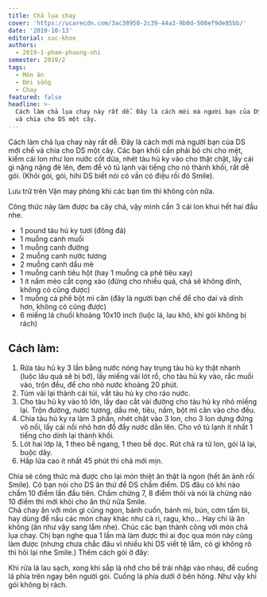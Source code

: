```yaml
---
title: Chả lụa chay
cover: 'https://ucarecdn.com/3ac38950-2c39-44a3-9b0d-508ef9de85bb/'
date: '2019-10-13'
editorial: suc-khoe
authors:
  - 2019-1-pham-phuong-nhi
semester: 2019/2
tags:
  - Món ăn
  - Đời sống
  - Chay
featured: false
headline: >-
  Cách làm chả lụa chay này rất dễ. Đây là cách mới mà người bạn của DS mới chế
  và chia cho DS một cây.
---
```

Cách làm chả lụa chay này rất dễ.  Đây là cách mới mà người bạn của DS mới chế và chia cho DS một cây.  Các bạn khỏi cần phải bó chi cho mệt, kiếm cái lon như lon nước cốt dừa, nhét tàu hủ ky vào cho thật chặt, lấy cái gì nặng nặng đè lên, đem để vô tủ lạnh vài tiếng cho nó thành khối, rất dễ gói.  (Khỏi gói, gói, hihi DS biết nói có vần có điệu rồi đó Smile).

Lưu trữ trên Vận may phòng khi các bạn tìm thì không còn nữa.

Công thức này làm được ba cây chả, vậy mình cần 3 cái lon khui hết hai đầu nhe.

* 1 pound tàu hủ ky tươi (đông đá)
* 1 muỗng canh muối
* 1 muỗng canh đường
* 2 muỗng canh nước tương
* 2 muỗng canh dầu mè
* 1 muỗng canh tiêu hột (hay 1 muỗng cà phê tiêu xay)
* 1 ít nấm mèo cắt cọng xào (đừng cho nhiều quá, chả sẽ không dính, không có cũng được)
* 1 muỗng cà phê bột mì căn (đây là người bạn chế để cho dai và dính hơn, không có cũng được)
* 6 miếng lá chuối khoảng 10x10 inch (luộc lá, lau khô, khi gói không bị rách)

## Cách làm:

1. Rửa tàu hủ ky 3 lần bằng nước nóng hay trụng tàu hủ ky thật nhanh (luộc lâu quá sẽ bị bở), lấy miếng vải lót rổ, cho tàu hủ ky vào, rắc muối vào, trộn đều, để cho nhỏ nước khoảng 20 phút.
2. Túm vải lại thành cái túi, vắt tàu hủ ky cho ráo nước.
3. Cho tàu hủ ky vào tô lớn, lấy dao cắt vài đường cho tàu hủ ky nhỏ miếng lại.  Trộn đường, nước tương, dầu mè, tiêu, nấm, bột mì căn vào cho đều.
4. Chia tàu hủ ky ra làm 3 phần, nhét chặt vào 3 lon, cho 3 lon dựng đứng vô nồi, lấy cái nồi nhỏ hơn đổ đầy nước dằn lên.  Cho vô tủ lạnh ít nhất 1 tiếng cho dính lại thành khối.
5. Lót hai lớp lá, 1 theo bề ngang, 1 theo bề dọc.  Rút chả ra từ lon, gói lá lại, buộc dây.
6. Hấp lửa cao ít nhất 45 phút thì chả mới mịn.  

Chia sẻ công thức mà được cho lại món thiệt ăn thật là ngon (hết ăn ảnh rồi  Smile).  Cô bạn nói cho DS ăn thử để DS chấm điểm.  DS đâu có khi nào chấm 10 điểm lần đầu tiên.  Chấm chừng 7, 8 điểm thôi và nói là chừng nào 10 điểm thì mới khỏi cho ăn thử nữa Smile.\
Chả chay ăn với món gì cũng ngon, bánh cuốn, bánh mì, bún, cơm tấm bì, hay dùng để nấu các món chay khác như cà ri, ragu, kho...  Hay chỉ là ăn không (ăn như vậy sang lắm nhe).
Chúc các bạn thành công với món chả lụa chay.  Chị bạn nghe qua 1 lần mà làm được thì ai đọc qua món này cũng làm được (nhưng chưa chắc đâu vì nhiều khi DS viết tệ lắm, có gì không rõ thì hỏi lại nhe Smile.)
Thêm cách gói ở đây:

Khi rửa lá lau sạch, xong khi sắp lá nhớ cho bề trái nhập vào nhau, để cuống lá phía trên ngay bên người gói. Cuống lá phía dưới ở bên hông. Như vậy khi gói không bị rách.
